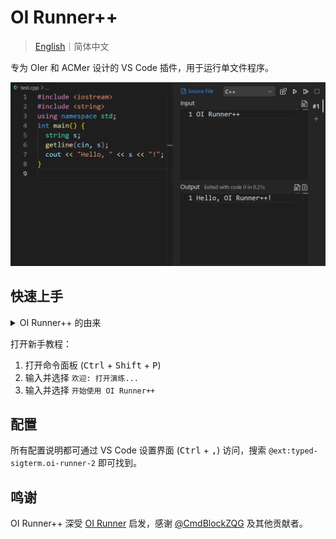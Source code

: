 # OI Runner++

> [English](https://github.com/typed-sigterm/oi-runner-2/blob/main/README.md)｜简体中文

专为 OIer 和 ACMer 设计的 VS Code 插件，用于运行单文件程序。

![](./assets/guide/preview.png)

## 快速上手

<details>

<summary>OI Runner++ 的由来</summary>
<br>

在 VS Code 中运行 C++ 单文件程序并非易事，我就**深受其害**。网上的教程大多要求配置**冗长、复杂、玄学**的 `.vscode/launch.json` 和 `.vscode/tasks.json`，这完全是一种折磨。

相比之下，[Code Runner](https://marketplace.visualstudio.com/items?itemName=formulahendry.code-runner) 插件的体验好一些，但并不适合 OI 这一特殊场景：

- 会在 Terminal 中留下难看的历史记录
- 不显示运行耗时、退出代码
- 每次都要手动输入样例

后来，我发现了 [OI Runner](https://marketplace.visualstudio.com/items?itemName=CmdBlock.oi-runner)。它是为 OI 场景量身打造的，个人认为其体验已接近完美。但是经过较长时间的使用后，一些问题逐渐显现：

- 运行耗时、退出代码与输出混在一起
- 没有编译中/运行中的状态提示
- 停止运行按钮无效
- 编译/运行时的工作目录是源代码目录，而非工作区目录

我提了一个 [PR](https://github.com/CmdBlockZQG/oi-runner/pull/9)，然而维护者似乎已经放弃维护 OI Runner，没有回复。

2024/6/21，我决定开发 OI Runner++，以 OI Runner 为蓝本进行完全重写并发布。因此，OI Runner++ 保留了 OI Runner 简洁的 UI 设计，但在不少功能上进行了改进。

</details>

打开新手教程：

1. 打开命令面板 (<kbd>Ctrl</kbd> + <kbd>Shift</kbd> + <kbd>P</kbd>)
2. 输入并选择 `欢迎: 打开演练...`
3. 输入并选择 `开始使用 OI Runner++`

## 配置

所有配置说明都可通过 VS Code 设置界面 (<kbd>Ctrl</kbd> + <kbd>,</kbd>) 访问，搜索 `@ext:typed-sigterm.oi-runner-2` 即可找到。

## 鸣谢

OI Runner++ 深受 [OI Runner](https://github.com/CmdBlockZQG/oi-runner) 启发，感谢 [@CmdBlockZQG](https://github.com/CmdBlockZQG) 及其他贡献者。
